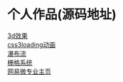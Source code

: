# 个人作品(源码地址)
<a href="https://github.com/309166513/myworks/tree/gh-pages/3d效果">3d效果</a><br>
<a href="https://github.com/309166513/myworks/tree/gh-pages/css3loading动画">css3loading动画</a><br>
<a href="https://github.com/309166513/myworks/tree/gh-pages/pubuliu">瀑布流</a><br>
<a href="https://github.com/309166513/myworks/tree/gh-pages/栅格系统">栅格系统</a><br>
<a href="https://github.com/309166513/myworks/tree/gh-pages/网易微专业主页">网易微专业主页</a><br>

